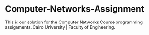 # Computer-Networks-Assignment
This is our solution for the Computer Networks Course programming assignments. Cairo University | Faculty of Engineering.

